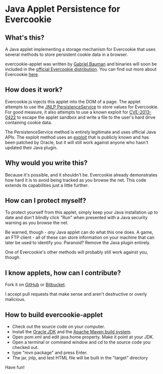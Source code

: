 # Java Applet Persistence for Evercookie

## What's this?

A Java applet implementing a storage mechanism for Evercookie that uses
several methods to store persistent cookie data in a browser. 

evercookie-applet was written by [Gabriel Bauman][6] and binaries will soon be
included in the [official Evercookie distribution][2]. You can find out more
about Evercookie [here][3].

## How does it work?
 
Evercookie.js injects this applet into the DOM of a page. The applet attempts
to use the [JNLP PersistenceService][0] to store values for Evercookie. For
good measure, it also attempts to use a known exploit for [CVE-2013-0422][1]
to escape the applet sandbox and write a file to the user's hard drive
containing cookie data.

The PersistenceService method is entirely legitimate and uses official Java
APIs. The exploit method uses an [exploit][1] that is publicly known and has
been patched by Oracle, but it will still work against anyone who hasn't
updated their Java plugin.

## Why would you write this?

Because it's possible, and it shouldn't be. Evercookie already demonstrates
how hard it is to avoid being tracked as you browse the net. This code extends
its capabilities just a little further.

## How can I protect myself?

To protect yourself from this applet, simply keep your Java installation up to
date and don't blindly click "Run" when presented with a Java security warning
as you browse the net.

Be warned, though - *any* Java applet can do what this one does. A game, an
FTP client - all of these can store information on your machine that can later
be used to identify you. Paranoid? Remove the Java plugin entirely.

One of Evercookie's other methods will probably still work against you, though.

## I know applets, how can I contribute?

Fork it on [GitHub][5] or [Bitbucket][4]. 

I accept pull requests that make sense and aren't destructive or overly malicious.

## How to build evercookie-applet

- Check out the source code on your computer.
- Install the [Oracle JDK][7] and the [Apache Maven build system][8].
- Open pom.xml and edit java.home property. Make it point at your JDK.
- Open a terminal or command window and cd to the source code you checked out.
- type "mvn package" and press Enter.
- The jar, jnlp, and test HTML file will be built in the "target" directory

Have fun!

[0]: http://docs.oracle.com/javase/1.5.0/docs/guide/javaws/jnlp/index.html
[1]: https://cve.mitre.org/cgi-bin/cvename.cgi?name=CVE-2013-0422
[2]: https://github.com/samyk/evercookie
[3]: http://samy.pl/evercookie/
[4]: https://bitbucket.org/gabrielbauman/evercookie-applet
[5]: https://github.org/gabrielbauman/evercookie-applet
[6]: http://gabrielbauman.com
[7]: http://www.oracle.com/technetwork/java/javase/downloads/index.html
[8]: http://maven.apache.org/download.cgi
